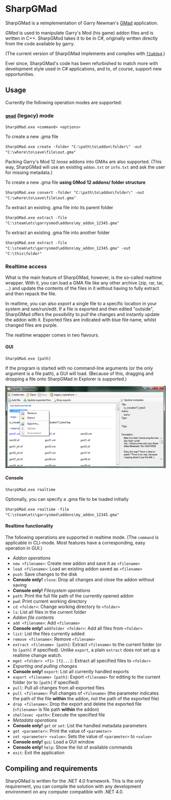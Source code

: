 SharpGMad
=========

SharpGMad is a reimplementation of Garry Newman's 
[GMad](http://github.com/garrynewman/gmad) application.

_GMad_ is used to manipulate Garry's Mod (his game) addon files and is
written in C++. SharpGMod takes it to be in C#, originally written directly
from the code available by garry.

(The current version of SharpGMad implements and complies with
[`f2a0de4`](http://github.com/garrynewman/gmad/tree/f2a0de42f5d124221ea080f18f338cf8fc23c15f).)

Ever since, SharpGMad's code has been refurbished to match more with
development style used in C# applications, and to, of course, support new
opportunities.

Usage
-----

Currently the following operation modes are supported:

### [`gmad`](http://github.com/garrynewman/gmad) (legacy) mode

`SharpGMad.exe <command> <options>`

To create a new .gma file

`SharpGMad.exe create -folder "C:\path\to\addon\folder\" -out
"C:\where\to\save\file\out.gma"`

Packing Garry's Mod 12 _loose_ addons into GMAs are also supported. (This
way, SharpGMad will use an existing `addon.txt` or `info.txt` and ask the
user for missing metadata.)

To create a new .gma file **using GMod 12 addons/ folder structure**

`SharpGMad.exe convert -folder "C:\path\to\addon\folder\" -out
"C:\where\to\save\file\out.gma"`

To extract an existing .gma file into its parent folder

`SharpGMad.exe extract -file
"C:\steam\etc\garrysmod\addons\my_addon_12345.gma"`

To extract an existing .gma file into another folder

`SharpGMad.exe extract -file "C:\steam\etc\garrysmod\addons\my_addon_12345.gma"
-out "C:\this\folder"`

### Realtime access

What is the main feature of SharpGMad, however, is the so-called realtime
wrapper. With it, you can load a GMA file like any other archive (zip,
rar, tar, ...) and update the contents of the files in it without having
to fully extract and then repack the file.

In realtime, you can also _export_ a single file to a specific location in
your system and see/run/edit. If a file is exported and then edited
"outside", SharpGMad offers the possibility to _pull_ the changes and
instantly update the addon with it. Exported files are indicated with
blue file name, whilst changed files are purple. 

The realtime wrapper comes in two flavours.

#### GUI

`SharpGMad.exe [path]`

If the program is started with no command-line arguments (or the only
argument is a file path), a GUI will load. (Because of this, dragging and
dropping a file onto SharpGMad in Explorer is supported.)

![Screenshot of GUI mode](Screenshot.png)

#### Console

`SharpGMad.exe realtime`

Optionally, you can specify a .gma file to be loaded initially

`SharpGMad.exe realtime -file "C:\steam\etc\garrysmod\addons\my_addon_12345.gma"`

#### Realtime functionality

The following operations are supported in realtime mode.
(The `command` is applicable in CLI-mode. Most features have a corresponding, 
easy operation in GUI.)

* _Addon operations_
 * `new <filename>`: Create new addon and save it as `<filename>`
 * `load <filename>`: Load an existing addon saved as `<filename>`
 * `push`: Save changes to the disk
 * **Console only!** `close`: Drop all changes and close the addon without
saving
* **Console only!** _Filesystem operations_
 * `path`: Print the full file path of the currently opened addon
 * `pwd`: Print current working directory
 * `cd <folder>`: Change working directory to `<folder>`
 * `ls`: List all files in the current folder
* _Addon file contents_
 * `add <filename>`: Add `<filename>`
 * **Console only!** `addfolder <folder>`: Add all files from `<folder>`
 * `list`: List the files currently added
 * `remove <filename>`: Remove `<filename>`
 * `extract <filename> [path]`: Extract `<filename>` to the current folder
(or to `[path]` if specified). Unlike `export`, a plain `extract` does not
set up a realtime change watch.
 * `mget <folder> <f1> [f2...]`: Extract all specified files to `<folder>`
* _Exporting and pulling changes_
 * **Console only!** `export`: List all currently handled exports
 * `export <filename> [path]`: Export `<filename>` for editing to the
current folder (or to `[path]` if specified)
 * `pull`: Pull all changes from all exported files
 * `pull <filename>`: Pull changes of `<filename>` (the parameter
indicates the path of the file **within** the addon, not the path of the
exported file)
 * `drop <filename>`: Drop the export and delete the exported file
(`<filename>` is file path **within** the addon)
 * `shellexec <path>`: Execute the specified file
* _Metadata operations_
 * **Console only!** `get` or `set`: List the handled metadata parameters
 * `get <parameter>`: Print the value of `<parameter>`
 * `set <parameter> <value>`: Sets the value of `<parameter>` to `<value>`
* **Console only!** `gui`: Load a GUI window
* **Console only!** `help`: Show the list of available commands
* `exit`: Exit the application

Compiling and requirements
--------------------------

SharpGMad is written for the .NET 4.0 framework. This is the only
requirement, you can compile the solution with any development environment
on any computer compatible with .NET 4.0.
